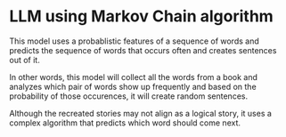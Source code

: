 # LLM using Markov Chain algorithm

This model uses a probablistic features of a sequence of words and predicts the  sequence of words that occurs often and creates sentences out of it.

In other words, this model will collect all the words from a book and analyzes which pair of words show up frequently and based on the probability of those occurences,
it will create random sentences.

Although the recreated stories may not align as a logical story, it uses a complex algorithm that predicts which word should come next. 
